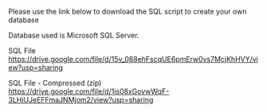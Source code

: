Please use the link below to download the SQL script to create your own database

Database used is Microsoft SQL Server.

SQL File
https://drive.google.com/file/d/15v_088ehFscqUE6pmErw0vs7McjKhHVY/view?usp=sharing

SQL File - Compressed (zip)
https://drive.google.com/file/d/1js08xGovwWqF-3LHiUJeEFFmaJNMjom2/view?usp=sharing

